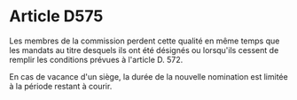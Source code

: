 # Article D575

Les membres de la commission perdent cette qualité en même temps que les mandats au titre desquels ils ont été désignés ou lorsqu'ils cessent de remplir les conditions prévues à l'article D. 572.

En cas de vacance d'un siège, la durée de la nouvelle nomination est limitée à la période restant à courir.